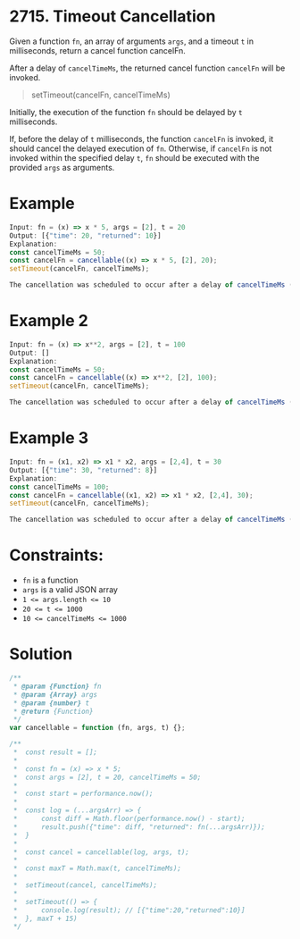 # 2715. Timeout Cancellation

Given a function `fn`, an array of arguments `args`, and a timeout `t` in milliseconds, return a cancel function cancelFn.

After a delay of `cancelTimeMs`, the returned cancel function `cancelFn` will be invoked.

> setTimeout(cancelFn, cancelTimeMs)

Initially, the execution of the function `fn` should be delayed by `t` milliseconds.

If, before the delay of `t` milliseconds, the function `cancelFn` is invoked, it should cancel the delayed execution of `fn`. Otherwise, if `cancelFn` is not invoked within the specified delay `t`, `fn` should be executed with the provided `args` as arguments.

# Example

```js
Input: fn = (x) => x * 5, args = [2], t = 20
Output: [{"time": 20, "returned": 10}]
Explanation:
const cancelTimeMs = 50;
const cancelFn = cancellable((x) => x * 5, [2], 20);
setTimeout(cancelFn, cancelTimeMs);

The cancellation was scheduled to occur after a delay of cancelTimeMs (50ms), which happened after the execution of fn(2) at 20ms.
```

# Example 2

```js
Input: fn = (x) => x**2, args = [2], t = 100
Output: []
Explanation:
const cancelTimeMs = 50;
const cancelFn = cancellable((x) => x**2, [2], 100);
setTimeout(cancelFn, cancelTimeMs);

The cancellation was scheduled to occur after a delay of cancelTimeMs (50ms), which happened before the execution of fn(2) at 100ms, resulting in fn(2) never being called.
```

# Example 3

```js
Input: fn = (x1, x2) => x1 * x2, args = [2,4], t = 30
Output: [{"time": 30, "returned": 8}]
Explanation:
const cancelTimeMs = 100;
const cancelFn = cancellable((x1, x2) => x1 * x2, [2,4], 30);
setTimeout(cancelFn, cancelTimeMs);

The cancellation was scheduled to occur after a delay of cancelTimeMs (100ms), which happened after the execution of fn(2,4) at 30ms.
```

# Constraints:

- `fn` is a function
- `args` is a valid JSON array
- `1 <= args.length <= 10`
- `20 <= t <= 1000`
- `10 <= cancelTimeMs <= 1000`

# Solution

```js
/**
 * @param {Function} fn
 * @param {Array} args
 * @param {number} t
 * @return {Function}
 */
var cancellable = function (fn, args, t) {};

/**
 *  const result = [];
 *
 *  const fn = (x) => x * 5;
 *  const args = [2], t = 20, cancelTimeMs = 50;
 *
 *  const start = performance.now();
 *
 *  const log = (...argsArr) => {
 *      const diff = Math.floor(performance.now() - start);
 *      result.push({"time": diff, "returned": fn(...argsArr)});
 *  }
 *
 *  const cancel = cancellable(log, args, t);
 *
 *  const maxT = Math.max(t, cancelTimeMs);
 *
 *  setTimeout(cancel, cancelTimeMs);
 *
 *  setTimeout(() => {
 *      console.log(result); // [{"time":20,"returned":10}]
 *  }, maxT + 15)
 */
```
